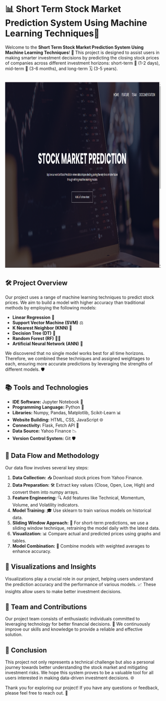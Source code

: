 # 📊 Short Term Stock Market Prediction System Using Machine Learning Techniques🌟

Welcome to the **Short Term Stock Market Prediction System Using Machine Learning Techniques**! 🚀 This project is designed to assist users in making smarter investment decisions by predicting the closing stock prices of companies across different investment horizons: short-term 📅 (1-2 days), mid-term 📆 (3-6 months), and long-term 🗓️ (3-5 years).

<div>
   <h2 align="center"><img src="./Home Page.png" alt="Screenshot" width="1600" height="600"</h2>
</div>

## 🛠️ Project Overview

Our project uses a range of machine learning techniques to predict stock prices. We aim to build a model with higher accuracy than traditional methods by employing the following models:

- **Linear Regression** 🧮
- **Support Vector Machine (SVM)** ⚖️
- **K Nearest Neighbor (KNN)** 🤝
- **Decision Tree (DT)** 🌳
- **Random Forest (RF)** 🌲🌲
- **Artificial Neural Network (ANN)** 🧠

We discovered that no single model works best for all time horizons. Therefore, we combined these techniques and assigned weightages to each, ensuring more accurate predictions by leveraging the strengths of different models. 🛡️

## 📚 Tools and Technologies

- **IDE Software:** Jupyter Notebook 📒
- **Programming Language:** Python 🐍
- **Libraries:** Numpy, Pandas, Matplotlib, Scikit-Learn 📊
- **Website Building:** HTML, CSS, JavaScript 🌐
- **Connectivity:** Flask, Fetch API 🔧
- **Data Source:** Yahoo Finance 📉
- **Version Control System:** Git 🛡️

## 🔄 Data Flow and Methodology

Our data flow involves several key steps:

1. **Data Collection:** 📥 Download stock prices from Yahoo Finance.
2. **Data Preparation:** 🛠️ Extract key values (Close, Open, Low, High) and convert them into numpy arrays.
3. **Feature Engineering:** 🔍 Add features like Technical, Momentum, Volume, and Volatility indicators.
4. **Model Training:** 🎓 Use sklearn to train various models on historical data.
5. **Sliding Window Approach:** 🔄 For short-term predictions, we use a sliding window technique, retraining the model daily with the latest data.
6. **Visualization:** 📊 Compare actual and predicted prices using graphs and tables.
7. **Model Combination:** 🧩 Combine models with weighted averages to enhance accuracy.

## 🌟 Visualizations and Insights

Visualizations play a crucial role in our project, helping users understand the prediction accuracy and the performance of various models. 📈 These insights allow users to make better investment decisions.

## 👥 Team and Contributions

Our project team consists of enthusiastic individuals committed to leveraging technology for better financial decisions. 🤝 We continuously improve our skills and knowledge to provide a reliable and effective solution.

## 📝 Conclusion

This project not only represents a technical challenge but also a personal journey towards better understanding the stock market and mitigating investment risks. We hope this system proves to be a valuable tool for all users interested in making data-driven investment decisions. 🌐

Thank you for exploring our project! If you have any questions or feedback, please feel free to reach out. 📧
